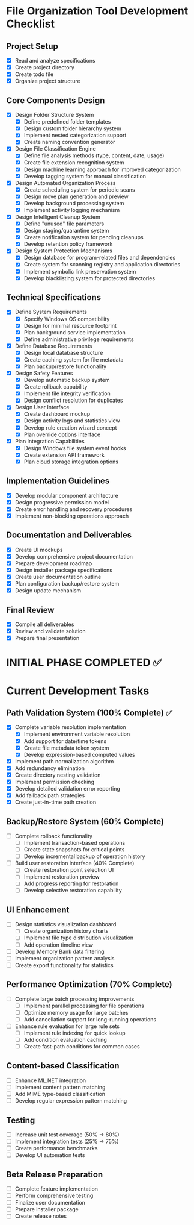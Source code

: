 # File Organization Tool Development Checklist

## Project Setup
- [x] Read and analyze specifications
- [x] Create project directory
- [x] Create todo file
- [x] Organize project structure

## Core Components Design
- [x] Design Folder Structure System
  - [x] Define predefined folder templates
  - [x] Design custom folder hierarchy system
  - [x] Implement nested categorization support
  - [x] Create naming convention generator

- [x] Design File Classification Engine
  - [x] Define file analysis methods (type, content, date, usage)
  - [x] Create file extension recognition system
  - [x] Design machine learning approach for improved categorization
  - [x] Develop tagging system for manual classification

- [x] Design Automated Organization Process
  - [x] Create scheduling system for periodic scans
  - [x] Design move plan generation and preview
  - [x] Develop background processing system
  - [x] Implement activity logging mechanism

- [x] Design Intelligent Cleanup System
  - [x] Define "unused" file parameters
  - [x] Design staging/quarantine system
  - [x] Create notification system for pending cleanups
  - [x] Develop retention policy framework

- [x] Design System Protection Mechanisms
  - [x] Design database for program-related files and dependencies
  - [x] Create system for scanning registry and application directories
  - [x] Implement symbolic link preservation system
  - [x] Develop blacklisting system for protected directories

## Technical Specifications
- [x] Define System Requirements
  - [x] Specify Windows OS compatibility
  - [x] Design for minimal resource footprint
  - [x] Plan background service implementation
  - [x] Define administrative privilege requirements

- [x] Define Database Requirements
  - [x] Design local database structure
  - [x] Create caching system for file metadata
  - [x] Plan backup/restore functionality

- [x] Design Safety Features
  - [x] Develop automatic backup system
  - [x] Create rollback capability
  - [x] Implement file integrity verification
  - [x] Design conflict resolution for duplicates

- [x] Design User Interface
  - [x] Create dashboard mockup
  - [x] Design activity logs and statistics view
  - [x] Develop rule creation wizard concept
  - [x] Plan override options interface

- [x] Plan Integration Capabilities
  - [x] Design Windows file system event hooks
  - [x] Create extension API framework
  - [x] Plan cloud storage integration options

## Implementation Guidelines
- [x] Develop modular component architecture
- [x] Design progressive permission model
- [x] Create error handling and recovery procedures
- [x] Implement non-blocking operations approach

## Documentation and Deliverables
- [x] Create UI mockups
- [x] Develop comprehensive project documentation
- [x] Prepare development roadmap
- [x] Design installer package specifications
- [x] Create user documentation outline
- [x] Plan configuration backup/restore system
- [x] Design update mechanism

## Final Review
- [x] Compile all deliverables
- [x] Review and validate solution
- [x] Prepare final presentation

# INITIAL PHASE COMPLETED ✅

# Current Development Tasks

## Path Validation System (100% Complete) ✅
- [x] Complete variable resolution implementation
  - [x] Implement environment variable resolution
  - [x] Add support for date/time tokens
  - [x] Create file metadata token system
  - [x] Develop expression-based computed values
- [x] Implement path normalization algorithm
- [x] Add redundancy elimination
- [x] Create directory nesting validation
- [x] Implement permission checking
- [x] Develop detailed validation error reporting
- [x] Add fallback path strategies
- [x] Create just-in-time path creation

## Backup/Restore System (60% Complete)
- [ ] Complete rollback functionality
  - [ ] Implement transaction-based operations
  - [ ] Create state snapshots for critical points
  - [ ] Develop incremental backup of operation history
- [ ] Build user restoration interface (40% Complete)
  - [ ] Create restoration point selection UI
  - [ ] Implement restoration preview
  - [ ] Add progress reporting for restoration
  - [ ] Develop selective restoration capability

## UI Enhancement
- [ ] Design statistics visualization dashboard
  - [ ] Create organization history charts
  - [ ] Implement file type distribution visualization
  - [ ] Add operation timeline view
- [ ] Develop Memory Bank data filtering
- [ ] Implement organization pattern analysis
- [ ] Create export functionality for statistics

## Performance Optimization (70% Complete)
- [ ] Complete large batch processing improvements
  - [ ] Implement parallel processing for file operations
  - [ ] Optimize memory usage for large batches
  - [ ] Add cancellation support for long-running operations
- [ ] Enhance rule evaluation for large rule sets
  - [ ] Implement rule indexing for quick lookup
  - [ ] Add condition evaluation caching
  - [ ] Create fast-path conditions for common cases

## Content-based Classification
- [ ] Enhance ML.NET integration
- [ ] Implement content pattern matching
- [ ] Add MIME type-based classification
- [ ] Develop regular expression pattern matching

## Testing
- [ ] Increase unit test coverage (50% → 80%)
- [ ] Implement integration tests (25% → 75%)
- [ ] Create performance benchmarks
- [ ] Develop UI automation tests

## Beta Release Preparation
- [ ] Complete feature implementation
- [ ] Perform comprehensive testing
- [ ] Finalize user documentation
- [ ] Prepare installer package
- [ ] Create release notes
